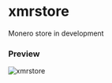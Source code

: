# xmrstore
Monero store in development

### Preview
![xmrstore](https://github.com/user-attachments/assets/2d17603c-8305-4252-b6e0-bb9d34f56192)
